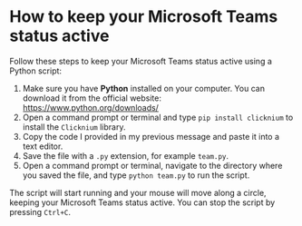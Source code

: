 # How to keep your Microsoft Teams status active

Follow these steps to keep your Microsoft Teams status active using a Python script:

1. Make sure you have **Python** installed on your computer. You can download it from the official website: https://www.python.org/downloads/
2. Open a command prompt or terminal and type `pip install clicknium` to install the `Clicknium` library.
3. Copy the code I provided in my previous message and paste it into a text editor.
4. Save the file with a `.py` extension, for example `team.py`.
5. Open a command prompt or terminal, navigate to the directory where you saved the file, and type `python team.py` to run the script.

The script will start running and your mouse will move along a circle, keeping your Microsoft Teams status active. You can stop the script by pressing `Ctrl+C`.
